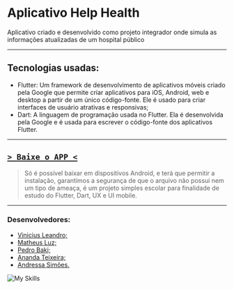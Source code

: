 # Aplicativo Help Health

Aplicativo criado e desenvolvido como projeto integrador onde simula as informações atualizadas de um hospital público

---

## Tecnologias usadas:
  -   Flutter: Um framework de desenvolvimento de aplicativos móveis criado pela Google que permite criar aplicativos para iOS, Android, web e desktop a partir de um único código-fonte. Ele é usado para criar interfaces de usuário atrativas e responsivas;
  -   Dart: A linguagem de programação usada no Flutter. Ela é desenvolvida pela Google e é usada para escrever o código-fonte dos aplicativos Flutter.

---

## [`> Baixe o APP <`](https://github.com/MathLuz/app-Help-Health/raw/main/build/app/outputs/flutter-apk/app-release.apk)
> Só é possível baixar em dispositivos Android, e terá que permitir a instalação, garantimos a segurança de que o arquivo não possui nem um tipo de ameaça, é um projeto simples escolar para finalidade de estudo do Flutter, Dart, UX e UI mobile.

---

### Desenvolvedores:
  - [Vinicius Leandro;](https://www.linkedin.com/in/vinicius-leandro-de-araujo-bernardes-765a49254/)
  - [Matheus Luz;](https://www.linkedin.com/in/matheus-fernandes-luz-7a202424b/)
  - [Pedro Baki;](https://www.linkedin.com/in/pedro-baki-bb1b30215/)
  - [Ananda Teixeira;](https://www.linkedin.com/in/ananda-teixeira-0773ba169/)
  - [Andressa Simões.](https://www.linkedin.com/in/andressa-pacheco-sim%C3%B5es/)
    
![My Skills](https://skillicons.dev/icons?i=flutter,dart,vscode,xd)
